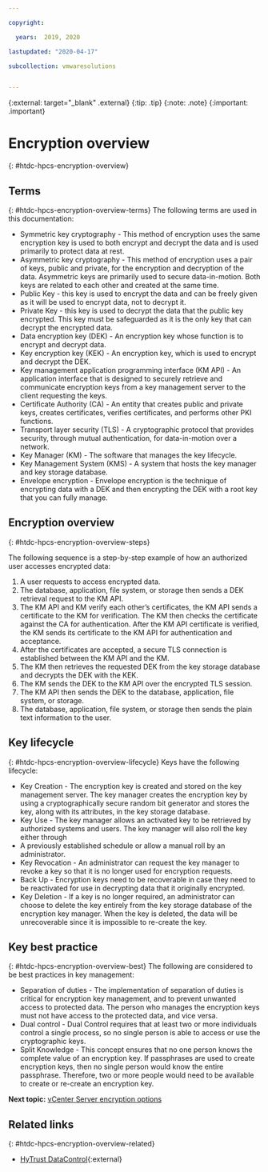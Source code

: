```yaml
---

copyright:

  years:  2019, 2020

lastupdated: "2020-04-17"

subcollection: vmwaresolutions


---
```


{:external: target="_blank" .external}
{:tip: .tip}
{:note: .note}
{:important: .important}

# Encryption overview
{: #htdc-hpcs-encryption-overview}

## Terms
{: #htdc-hpcs-encryption-overview-terms}
The following terms are used in this documentation:

* Symmetric key cryptography - This method of encryption uses the same encryption key is used to both encrypt and decrypt the data and is used primarily to protect data at rest.
* Asymmetric key cryptography - This method of encryption uses a pair of keys, public and private, for the encryption and decryption of the data. Asymmetric keys are primarily used to secure data-in-motion. Both keys are related to each other and created at the same time.
 * Public Key - this key is used to encrypt the data and can be freely given as it will be used to encrypt data, not to decrypt it.
 * Private Key - this key is used to decrypt the data that the public key encrypted. This key must be safeguarded as it is the only key that can decrypt the encrypted data.
* Data encryption key (DEK) - An encryption key whose function is to encrypt and decrypt data.
* Key encryption key (KEK) - An encryption key, which is used to encrypt and decrypt the DEK.
* Key management application programming interface (KM API) - An application interface that is designed to securely retrieve and communicate encryption keys from a key management server to the client requesting the keys.
* Certificate Authority (CA) - An entity that creates public and private keys, creates certificates, verifies certificates, and performs other PKI functions.
* Transport layer security (TLS) - A cryptographic protocol that provides security, through mutual authentication, for data-in-motion over a network.
* Key Manager (KM) - The software that manages the key lifecycle.
* Key Management System (KMS) - A system that hosts the key manager and key storage database.
* Envelope encryption - Envelope encryption is the technique of encrypting data with a DEK and then encrypting the DEK with a root key that you can fully manage.

## Encryption overview
{: #htdc-hpcs-encryption-overview-steps}

The following sequence is a step-by-step example of how an authorized user accesses encrypted data:

1. A user requests to access encrypted data.
2. The database, application, file system, or storage then sends a DEK retrieval request to the KM API.
3. The KM API and KM verify each other’s certificates, the KM API sends a certificate to the KM for verification. The KM then checks the certificate against the CA for authentication. After the KM API certificate is verified, the KM sends its certificate to the KM API for authentication and acceptance.
4. After the certificates are accepted, a secure TLS connection is established between the KM API and the KM.
5. The KM then retrieves the requested DEK from the key storage database and decrypts the DEK with the KEK.
6. The KM sends the DEK to the KM API over the encrypted TLS session.
7. The KM API then sends the DEK to the database, application, file system, or storage.
8. The database, application, file system, or storage then sends the plain text information to the user.

## Key lifecycle
{: #htdc-hpcs-encryption-overview-lifecycle}
Keys have the following lifecycle:

* Key Creation - The encryption key is created and stored on the key management server. The key manager creates the encryption key by using a cryptographically secure random bit generator and stores the key, along with its attributes, in the key storage database.
* Key Use  - The key manager allows an activated key to be retrieved by authorized systems and users. The key manager will also roll the key either through
* A previously established schedule or allow a manual roll by an administrator.
* Key Revocation - An administrator can request the key manager to revoke a key so that it is no longer used for encryption requests.
* Back Up - Encryption keys need to be recoverable in case they need to be reactivated for use in decrypting data that it originally encrypted.
* Key Deletion - If a key is no longer required, an administrator can choose to delete the key entirely from the key storage database of the encryption key manager. When the key is deleted, the data will be unrecoverable since it is impossible to re-create the key.

## Key best practice
{: #htdc-hpcs-encryption-overview-best}
The following are considered to be best practices in key management:

* Separation of duties - The implementation of separation of duties is critical for encryption key management, and to prevent unwanted access to protected data. The person who manages the encryption keys must not have access to the protected data, and vice versa.
* Dual control - Dual Control requires that at least two or more individuals control a single process, so no single person is able to access or use the cryptographic keys.
* Split Knowledge - This concept ensures that no one person knows the complete value of an encryption key. If passphrases are used to create encryption keys, then no single person would know the entire passphrase. Therefore, two or more people would need to be available to create or re-create an encryption key.

**Next topic:** [vCenter Server encryption options](/docs/vmwaresolutions?topic=vmwaresolutions-htdc-hpcs-encryption-options)

## Related links
{: #htdc-hpcs-encryption-overview-related}

* [HyTrust DataControl](https://www.hytrust.com/products/datacontrol-workload-encryption/){:external}
